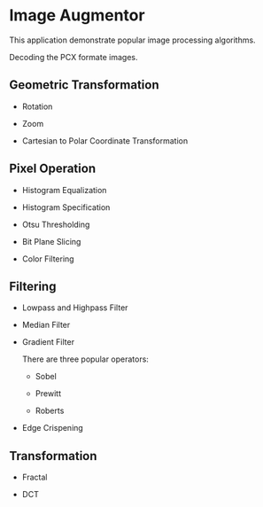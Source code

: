 # Image Augmentor

This application demonstrate popular image processing algorithms.

Decoding the PCX formate images.

## Geometric Transformation

- Rotation

- Zoom

- Cartesian to Polar Coordinate Transformation


## Pixel Operation

- Histogram Equalization

- Histogram Specification

- Otsu Thresholding

- Bit Plane Slicing

- Color Filtering


## Filtering

- Lowpass and Highpass Filter

- Median Filter

- Gradient Filter

  There are three popular operators:
  - Sobel
  
  - Prewitt
  
  - Roberts

- Edge Crispening

## Transformation

- Fractal

- DCT
